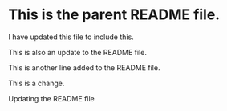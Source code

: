 # This is the parent README file.
I have updated this file to include this.

This is also an update to the README file.

This is another line added to the README file.

This is a change.

Updating the README file
